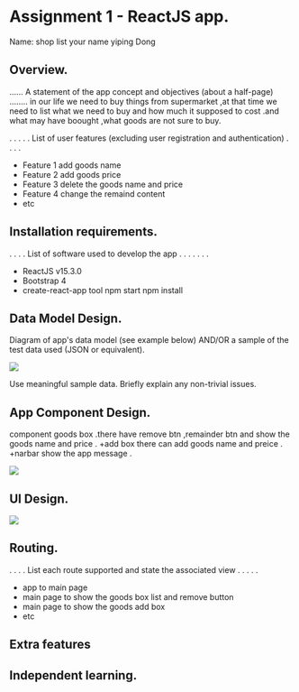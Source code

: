 # Assignment 1 - ReactJS app.

Name: shop list your name yiping Dong

## Overview.
...... A statement of the app concept and objectives (about a half-page) ........
in our life we need  to buy things from supermarket ,at that time we need to list what we need to buy and how much it supposed to cost .and what may have boought ,what goods are not sure to buy.

 . . . . . List of user features (excluding user registration and authentication) . . . . 
 
 + Feature 1 add goods name
 + Feature 2 add goods price
 + Feature 3 delete the goods name and price
 + Feature 4 change the remaind content
 + etc

## Installation requirements.
. . . .  List of software used to develop the app . . . . . . . 
+ ReactJS v15.3.0
+ Bootstrap 4
+ create-react-app tool
npm start npm install



## Data Model Design.

Diagram of app's data model (see example below) AND/OR a sample of the test data used (JSON or equivalent).

![][image1]

Use meaningful sample data. Briefly explain any non-trivial issues.

## App Component Design.

component goods box .there have remove btn ,remainder btn and show the goods name and price .
+add  box there can add goods name and preice .
+narbar show the app message .

![][image2]

## UI Design.


![][image3]

## Routing.
. . . . List each route supported and state the associated view . . . . . 

+ app to main page
+ main page to show the goods box list and remove button
+ main page to show the goods add box
+ etc

## Extra features


## Independent learning.




[image1]: ./model.png
[image2]: ./design.png
[image3]: ./screen.png